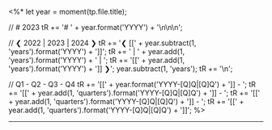 <%*
let year = moment(tp.file.title);

// # 2023
tR += '# ' + year.format('YYYY') + '\n\n\n';

// ❮ 2022 | 2023 | 2024 ❯
tR += '❮ [[' + year.subtract(1, 'years').format('YYYY') + ']]';
tR += ' | ' + year.add(1, 'years').format('YYYY') + ' | ';
tR += '[[' + year.add(1, 'years').format('YYYY') + ']] ❯';
year.subtract(1, 'years');
tR += '\n';

// Q1 - Q2 - Q3 - Q4
tR += '[[' + year.format('YYYY-[Q]Q|[Q]Q') + ']] - ';
tR += '[[' + year.add(1, 'quarters').format('YYYY-[Q]Q|[Q]Q') + ']] - ';
tR += '[[' + year.add(1, 'quarters').format('YYYY-[Q]Q|[Q]Q') + ']] - ';
tR += '[[' + year.add(1, 'quarters').format('YYYY-[Q]Q|[Q]Q') + ']]';
%>

---
